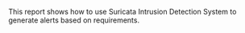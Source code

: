 This report shows how to use Suricata Intrusion Detection System to generate alerts based on requirements.
